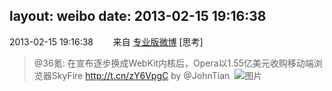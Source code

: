 layout: weibo
date: 2013-02-15 19:16:38
---
2013-02-15 19:16:38  &nbsp;&nbsp;&nbsp;&nbsp;&nbsp;&nbsp; 来自 <a href="http://app.weibo.com/t/feed/1sxHP2" rel="nofollow">专业版微博</a>
[思考]
>  @36氪: 在宣布逐步换成WebKit内核后，Opera以1.55亿美元收购移动端浏览器SkyFire      http://t.cn/zY6VpgC by @JohnTian ​​​
>  ![图片](https://ww2.sinaimg.cn/large/684ff39bjw1e1u2l9al2fj.jpg)
